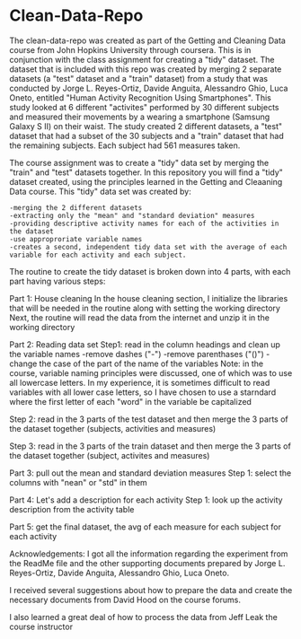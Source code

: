 # Clean-Data-Repo
The clean-data-repo was created as part of the Getting and Cleaning Data course from John Hopkins University through coursera.
This is in conjunction with the class assignment for creating a "tidy" dataset.
The dataset that is included with this repo was created by merging 2 separate datasets (a "test" dataset and a "train" dataset) from a study that was conducted by Jorge L. Reyes-Ortiz, Davide Anguita, Alessandro Ghio, Luca Oneto, entitled "Human Activity Recognition Using Smartphones".  This study looked at 6 different "activites" performed by 30 different subjects and measured their movements by a wearing a smartphone (Samsung Galaxy S II) on their waist.  The study created 2 different datasets, a "test" dataset that had a subset of the 30 subjects and a "train" dataset that had the remaining subjects.  Each subject had 561 measures taken.

The course assignment was to create a "tidy" data set by merging the "train" and "test" datasets together.  In this repository you will find a "tidy" dataset created, using the principles learned in the Getting and Cleaaning Data course.  This "tidy" data set was created by:

    -merging the 2 different datasets
    -extracting only the "mean" and "standard deviation" measures
    -providing descriptive activity names for each of the activities in the dataset
    -use approproriate variable names
    -creates a second, independent tidy data set with the average of each variable for each activity and each subject.
    
The routine to create the tidy dataset is broken down into 4 parts, with each part having various steps:

Part 1: House cleaning
In the house cleaning section, I initialize the libraries that will be needed in the routine along with setting the working directory
Next, the routine will read the data from the internet and unzip it in the working directory

Part 2: Reading data set
  Step1: read in the column headings and clean up the variable names
     -remove dashes ("-")
     -remove parenthases ("()")
     -change the case of the part of the name of the variables
     Note: in the course, variable naming principles were discussed, one of which was to use all lowercase letters.  In my
     experience, it is sometimes difficult to read variables with all lower case letters, so I have chosen to use a starndard
     where the first letter of each "word" in the variable be capitalized
     
 Step 2: read in the 3 parts of the test dataset and then merge the 3 parts of the dataset together (subjects, activities and measures)
 
 Step 3: read in the 3 parts of the train dataset and then merge the 3 parts of the dataset together (subject, activites and measures)
 
Part 3: pull out the mean and standard deviation measures
  Step 1: select the columns with "nean" or "std" in them
  
Part 4: Let's add a description for each activity
    Step 1: look up the activity description from the activity table
    
Part 5: get the final dataset, the avg of each measure for each subject for each activity
 
Acknowledgements:
I got all the information regarding the experiment from the ReadMe file and the other supporting documents prepared by Jorge L. Reyes-Ortiz, Davide Anguita, Alessandro Ghio, Luca Oneto.

I received several suggestions about how to prepare the data and create the necessary documents from David Hood on the course forums.

I also learned a great deal of how to process the data from Jeff Leak the course instructor